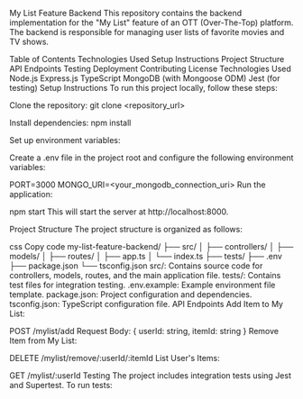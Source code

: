 My List Feature Backend
This repository contains the backend implementation for the "My List" feature of an OTT (Over-The-Top) platform. The backend is responsible for managing user lists of favorite movies and TV shows.

Table of Contents
Technologies Used
Setup Instructions
Project Structure
API Endpoints
Testing
Deployment
Contributing
License
Technologies Used
Node.js
Express.js
TypeScript
MongoDB (with Mongoose ODM)
Jest (for testing)
Setup Instructions
To run this project locally, follow these steps:

Clone the repository:
git clone <repository_url>

Install dependencies:
npm install

Set up environment variables:

Create a .env file in the project root and configure the following environment variables:


PORT=3000
MONGO_URI=<your_mongodb_connection_uri>
Run the application:


npm start
This will start the server at http://localhost:8000.

Project Structure
The project structure is organized as follows:

css
Copy code
my-list-feature-backend/
├── src/
│   ├── controllers/
│   ├── models/
│   ├── routes/
│   ├── app.ts
│   └── index.ts
├── tests/
├── .env
├── package.json
└── tsconfig.json
src/: Contains source code for controllers, models, routes, and the main application file.
tests/: Contains test files for integration testing.
.env.example: Example environment file template.
package.json: Project configuration and dependencies.
tsconfig.json: TypeScript configuration file.
API Endpoints
Add Item to My List:

POST /mylist/add
Request Body: { userId: string, itemId: string }
Remove Item from My List:

DELETE /mylist/remove/:userId/:itemId
List User's Items:

GET /mylist/:userId
Testing
The project includes integration tests using Jest and Supertest. To run tests: